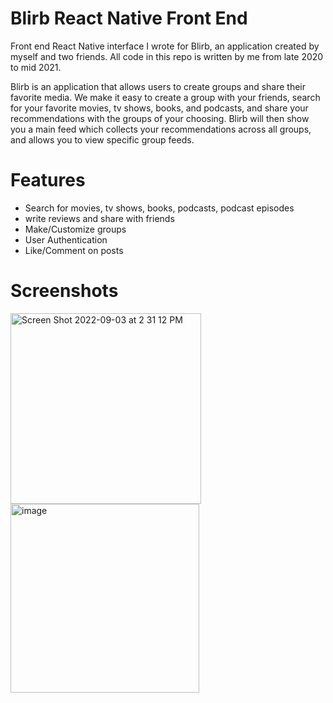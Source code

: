 <h1>Blirb React Native Front End</h1>

Front end React Native interface I wrote for Blirb, an application created by myself and two friends. All code in this repo is written by me from late 2020 to mid 2021.

Blirb is an application that allows users to create groups and share their favorite media. We make it easy to create a group with your friends, search for your favorite movies, tv shows, books, and podcasts, and share your recommendations with the groups of your choosing. Blirb will then show you a main feed which collects your recommendations across all groups, and allows you to view specific group feeds.

<h1>Features</h1>
<ul>
  <li>
    Search for movies, tv shows, books, podcasts, podcast episodes
  </li>
  
  <li>
    write reviews and share with friends
  </li>
  
  <li>
    Make/Customize groups
  </li>
  
  <li>
    User Authentication
  </li>
  
  <li>
    Like/Comment on posts
  </li>
</ul>

<h1>Screenshots</h1>
<img width="305" alt="Screen Shot 2022-09-03 at 2 31 12 PM" src="https://user-images.githubusercontent.com/60354368/188283866-fa48617d-1f66-488a-837e-192958eefbad.png">

<img width="302" alt="image" src="https://user-images.githubusercontent.com/60354368/188283823-7c64bcc6-45b2-4071-8c88-077f06e4b6ac.png">
